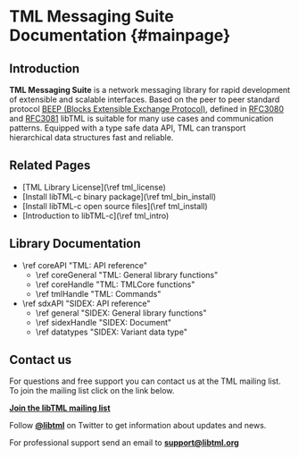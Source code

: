 # TML Messaging Suite Documentation {#mainpage} 

## Introduction 

**TML Messaging Suite** is a network messaging library for rapid development of extensible and scalable interfaces. Based on the peer to peer standard protocol [BEEP (Blocks Extensible Exchange Protocol)](http://www.beepcore.org), defined in [RFC3080](https://tools.ietf.org/html/rfc3080) and [RFC3081](https://tools.ietf.org/html/rfc3081) libTML is suitable for many use cases and communication patterns. Equipped with a type safe data API, TML can transport hierarchical data structures fast and reliable.

## Related Pages ##

  - [TML Library License](\ref tml_license)
  - [Install libTML-c binary package](\ref tml_bin_install)
  - [Install libTML-c open source files](\ref tml_install)
  - [Introduction to libTML-c](\ref tml_intro)


## Library Documentation 

  - \ref coreAPI "TML: API reference"
  	- \ref coreGeneral "TML: General library functions"
  	- \ref coreHandle "TML: TMLCore functions"
  	- \ref tmlHandle "TML: Commands"
  - \ref sdxAPI "SIDEX: API reference"
  	- \ref general "SIDEX: General library functions"
  	- \ref sidexHandle "SIDEX: Document"
  	- \ref datatypes "SIDEX: Variant data type"

## Contact us 

For questions and free support you can contact us at the TML mailing list. 
To join the mailing list click on the link below.

[<b>Join the libTML mailing list</b>](https://groups.google.com/forum/#!forum/libtml/join "Join <b>libtml<b> mailing list")

Follow [<b>\@libtml</b>](https://twitter.com/libtml) on Twitter to get information about updates and news.

For professional support send an email 
to [<b>support@libtml.org</b>](mailto:support@libtml.org "libTML professionel support")
